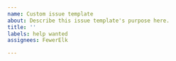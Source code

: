 ```yaml
---
name: Custom issue template
about: Describe this issue template's purpose here.
title: ''
labels: help wanted
assignees: FewerElk

---
```




